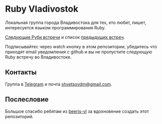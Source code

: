 # Ruby Vladivostok

Локальная группа города Владивостока для тех, кто любит, пишет, интересуется языком программирования Ruby.

[Следующие Руби встречи](https://github.com/ruby-vladivostok/ruby-vladivostok.github.io/issues?q=is%3Aopen+is%3Aissue+label%3Ameetup)
и список [предыдущих встреч](https://github.com/ruby-vladivostok/ruby-vladivostok.github.io/issues?q=is%3Aissue+label%3Ameetup+is%3Aclosed).

Подписывайтес через watch кнопку в этом репозитории, убедитесь что приходят email уведомления с github и вы не пропустите следующую Ruby встречу во Владивостоке.

## Контакты

Группа в [Telegram](https://t.me/rubyvladivostok) и почта [shvetsovdm@gmail.com](mailto:shvetsovdm@gmail.com).

## Послесловие

Большое спасибо ребятам из [beerjs-vl](http://beerjs-vl.ru/) за вдохновение создать этот репозиторий.
